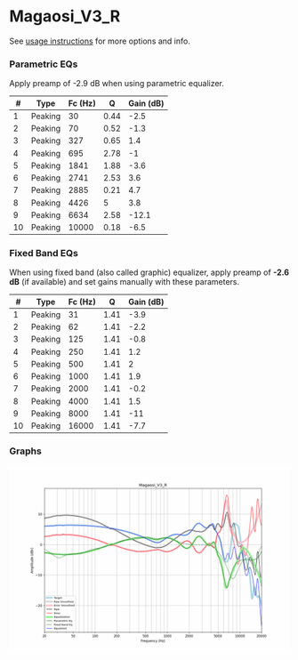 # Magaosi_V3_R
See [usage instructions](https://github.com/jaakkopasanen/AutoEq#usage) for more options and info.

### Parametric EQs
Apply preamp of -2.9 dB when using parametric equalizer.

|   # | Type    |   Fc (Hz) |    Q |   Gain (dB) |
|-----|---------|-----------|------|-------------|
|   1 | Peaking |        30 | 0.44 |        -2.5 |
|   2 | Peaking |        70 | 0.52 |        -1.3 |
|   3 | Peaking |       327 | 0.65 |         1.4 |
|   4 | Peaking |       695 | 2.78 |        -1   |
|   5 | Peaking |      1841 | 1.88 |        -3.6 |
|   6 | Peaking |      2741 | 2.53 |         3.6 |
|   7 | Peaking |      2885 | 0.21 |         4.7 |
|   8 | Peaking |      4426 | 5    |         3.8 |
|   9 | Peaking |      6634 | 2.58 |       -12.1 |
|  10 | Peaking |     10000 | 0.18 |        -6.5 |

### Fixed Band EQs
When using fixed band (also called graphic) equalizer, apply preamp of **-2.6 dB** (if available) and set gains manually with these parameters.

|   # | Type    |   Fc (Hz) |    Q |   Gain (dB) |
|-----|---------|-----------|------|-------------|
|   1 | Peaking |        31 | 1.41 |        -3.9 |
|   2 | Peaking |        62 | 1.41 |        -2.2 |
|   3 | Peaking |       125 | 1.41 |        -0.8 |
|   4 | Peaking |       250 | 1.41 |         1.2 |
|   5 | Peaking |       500 | 1.41 |         2   |
|   6 | Peaking |      1000 | 1.41 |         1.9 |
|   7 | Peaking |      2000 | 1.41 |        -0.2 |
|   8 | Peaking |      4000 | 1.41 |         1.5 |
|   9 | Peaking |      8000 | 1.41 |       -11   |
|  10 | Peaking |     16000 | 1.41 |        -7.7 |

### Graphs
![](./Magaosi_V3_R.png)
